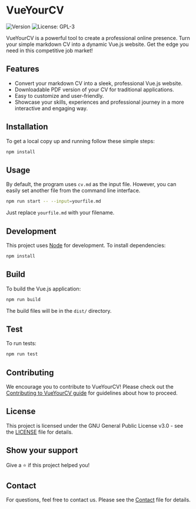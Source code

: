 # VueYourCV

![Version](https://img.shields.io/badge/version-1.0.0-blue.svg?cacheSeconds=2592000)
![License: GPL-3](https://img.shields.io/badge/License-GPL3-yellow.svg)

VueYourCV is a powerful tool to create a professional online presence. Turn your simple markdown CV into a dynamic Vue.js website. Get the edge you need in this competitive job market!

## Features

- Convert your markdown CV into a sleek, professional Vue.js website.
- Downloadable PDF version of your CV for traditional applications.
- Easy to customize and user-friendly.
- Showcase your skills, experiences and professional journey in a more interactive and engaging way.

## Installation

To get a local copy up and running follow these simple steps:

```sh
npm install
```

## Usage

By default, the program uses `cv.md` as the input file. However, you can easily set another file from the command line interface.

```sh
npm run start -- --input=yourfile.md
```

Just replace `yourfile.md` with your filename.

## Development

This project uses [Node](https://nodejs.org/) for development. To install dependencies:

```sh
npm install
```

## Build

To build the Vue.js application:

```sh
npm run build
```

The build files will be in the `dist/` directory.

## Test

To run tests:

```sh
npm run test
```

## Contributing

We encourage you to contribute to VueYourCV! Please check out the [Contributing to VueYourCV guide](CONTRIBUTING.md) for guidelines about how to proceed.

## License

This project is licensed under the GNU General Public License v3.0 - see the [LICENSE](LICENSE) file for details.

## Show your support

Give a ⭐️ if this project helped you!

## Contact

For questions, feel free to contact us. Please see the [Contact](CONTACT.md) file for details.
